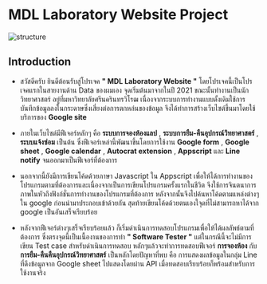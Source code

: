 # MDL Laboratory Website Project

![structure](./image/homepage.png=900x500)

## Introduction
- สวัสดีครับ ยินดีต้อนรับสู่โปรเจค **" MDL Laboratory Website "** โดยโปรเจคนี้เป็นโปรเจคแรกในสายงานด้าน Data ของผมเอง จุดเริ่มต้นมาจากในปี 2021 ขณะนั้นทำงานเป็นนักวิทยาศาสตร์ อยู่ที่มหาวิทยาลัยศรีนครินทรวิโรฒ เนื่องจากระบบการทำงานแบบดั้งเดิมใช้การบันทึกข้อมูลลงในกระดาษซึ่งเสี่ยงต่อการตกหล่นของข้อมูล จึงได้ทำการสร้างเว็บไซต์ขึ้นมาโดยใช้บริการของ **Google site**

- ภายในเว็บไซต์มีฟีเจอร์หลักๆ คือ **ระบบการจองห้องแลป** , **ระบบการยืม-คืนอุปกรณ์วิทยาศาสตร์** , **ระบบแจ้งซ่อม** เป็นต้น ซึ่งฟีเจอร์เหล่านี้พัฒนาขึ้นโดยการใช้งาน **Google form** , **Google sheet** , **Google calendar** , **Autocrat extension** , **Appscript** และ **Line notify** จนออกมาเป็นฟีเจอร์ที่ต้องการ

- นอกจากนี้ยังมีการเขียนโค้ดด้วยภาษา Javascript ใน Appscript เพื่อให้ได้การทำงานของโปรแกรมตามที่ต้องการและเนื่องจากเป็นการเขียนโปรแกรมครั้งแรกในชีวิต จึงใช้การจินตนาการภาพในหัวถึงฟังก์ชั่นการทำงานของโปรแกรมที่ต้องการ หลังจากนั้นจึงไปค้นหาโค้ดตามแหล่งต่างๆใน google ก่อนนำมาประกอบเข้าด้วยกัน สุดท้ายเขียนโค้ดด้วยตนเองใจุดที่ไม่สามารถหาได้จาก google เป็นอันเสร็จเรียบร้อย

- หลังจากฟีเจอร์ต่างๆเสร็จเรียบร้อยแล้ว ก็เริ่มดำเนินการทดสอบโปรแกรมเพื่อให้ได้ผลลัพธ์ตามที่ต้องการ ซึ่งตรงจุดนี้เป็นเนื้องานของการทำ **" Software Tester "** แต่ในกรณีนี้จะไม่มีการเขียน Test case สำหรับดำเนินการทดสอบ หลักๆแล้วจะทำการทดสอบฟีเจอร์ **การจองห้อง** กับ **การยืม-คืนคืนอุปกรณ์วิทยาศาสตร์** เป็นหลักโดยปัญหาที่พบ คือ การแสดงผลข้อมูลในกลุ่ม Line ที่ดึงข้อมูลจาก Google sheet ไปแสดงโดยผ่าน API เมื่อทดสอบเรียบร้อยก็พร้อมสำหรับการใช้งานจริง